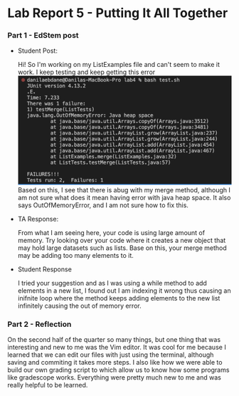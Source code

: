 # Lab Report 5 - Putting It All Together
### Part 1 - EdStem post
* Student Post:
  
  Hi! So I'm working on my ListExamples file and can't seem to make it work. I keep testing and keep getting this error
![Image](LR5ss.png)
  Based on this, I see that there is abug with my merge method, although I am not sure what does it mean having error with java heap space. It also says OutOfMemoryError, and I am not sure how to fix this.

* TA Response:

  From what I am seeing here, your code is using large amount of memory. Try looking over your code where it creates a new object that may hold large datasets such as lists. Base on this, your merge method may be adding too many elements to it. 

* Student Response

  I tried your suggestion and as I was using a while method to add elements in a new list, I found out I am indexing it wrong thus causing an inifnite loop where the method keeps adding elements to the new list infinitely causing the out of memory error. 




### Part 2 - Reflection
  On the second half of the quarter so many things, but one thing that was interesting and new to me was the Vim editor. It was cool for me because I learned that we can edit our files with just using the terminal, although saving and commiting it takes more steps. I also like how we were able to build our own grading script to which allow us to know how some programs like gradescope works. Everything were pretty much new to me and was really helpful to be learned. 

